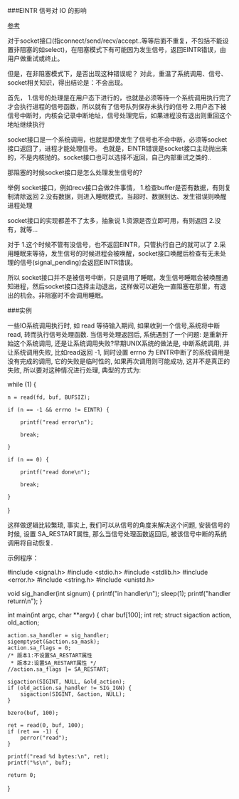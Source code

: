 

###EINTR 信号对 IO 的影响

[参考](http://willko.iteye.com/blog/1691741)
 
对于socket接口(指connect/send/recv/accept..等等后面不重复，不包括不能设置非阻塞的如select)，在阻塞模式下有可能因为发生信号，返回EINTR错误，由用户做重试或终止。

但是，在非阻塞模式下，是否出现这种错误呢？
对此，重温了系统调用、信号、socket相关知识，得出结论是：不会出现。

首先，
1.信号的处理是在用户态下进行的，也就是必须等待一个系统调用执行完了才会执行进程的信号函数，所以就有了信号队列保存未执行的信号
2.用户态下被信号中断时，内核会记录中断地址，信号处理完后，如果进程没有退出则重回这个地址继续执行

socket接口是一个系统调用，也就是即使发生了信号也不会中断，必须等socket接口返回了，进程才能处理信号。
也就是，EINTR错误是socket接口主动抛出来的，不是内核抛的。socket接口也可以选择不返回，自己内部重试之类的..

那阻塞的时候socket接口是怎么处理发生信号的?

举例
socket接口，例如recv接口会做2件事情，
1.检查buffer是否有数据，有则复制清除返回
2.没有数据，则进入睡眠模式，当超时、数据到达、发生错误则唤醒进程处理

socket接口的实现都差不了太多，抽象说
1.资源是否立即可用，有则返回
2.没有，就等...

对于
1.这个时候不管有没信号，也不返回EINTR，只管执行自己的就可以了
2.采用睡眠来等待，发生信号的时候进程会被唤醒，socket接口唤醒后检查有无未处理的信号(signal_pending)会返回EINTR错误。

所以
socket接口并不是被信号中断，只是调用了睡眠，发生信号睡眠会被唤醒通知进程，然后socket接口选择主动退出，这样做可以避免一直阻塞在那里，有退出的机会。非阻塞时不会调用睡眠。


###实例

一些IO系统调用执行时, 如 read 等待输入期间, 如果收到一个信号,系统将中断read, 转而执行信号处理函数. 当信号处理返回后, 系统遇到了一个问题: 是重新开始这个系统调用, 还是让系统调用失败?早期UNIX系统的做法是, 中断系统调用, 并让系统调用失败, 比如read返回 -1, 同时设置 errno 为 EINTR中断了的系统调用是没有完成的调用, 它的失败是临时性的, 如果再次调用则可能成功, 这并不是真正的失败, 所以要对这种情况进行处理, 典型的方式为:



while (1) {

    n = read(fd, buf, BUFSIZ);

    if (n == -1 && errno != EINTR) {

        printf("read error\n");

        break;

    }

    if (n == 0) {

        printf("read done\n");

        break;

    }

}



这样做逻辑比较繁琐, 事实上, 我们可以从信号的角度来解决这个问题,  安装信号的时候, 设置 SA_RESTART属性, 那么当信号处理函数返回后, 被该信号中断的系统调用将自动恢复.

示例程序：

#include <signal.h>
#include <stdio.h>
#include <stdlib.h>
#include <error.h>
#include <string.h>
#include <unistd.h>

void sig_handler(int signum)
{
    printf("in handler\n");
    sleep(1);
    printf("handler return\n");
}

int main(int argc, char **argv)
{
    char buf[100];
    int ret;
    struct sigaction action, old_action;

    action.sa_handler = sig_handler;
    sigemptyset(&action.sa_mask);
    action.sa_flags = 0;
    /* 版本1:不设置SA_RESTART属性
     * 版本2:设置SA_RESTART属性 */
    //action.sa_flags |= SA_RESTART;

    sigaction(SIGINT, NULL, &old_action);
    if (old_action.sa_handler != SIG_IGN) {
        sigaction(SIGINT, &action, NULL);
    }

    bzero(buf, 100);

    ret = read(0, buf, 100);
    if (ret == -1) {
        perror("read");
    }

    printf("read %d bytes:\n", ret);
    printf("%s\n", buf);

    return 0;
}
